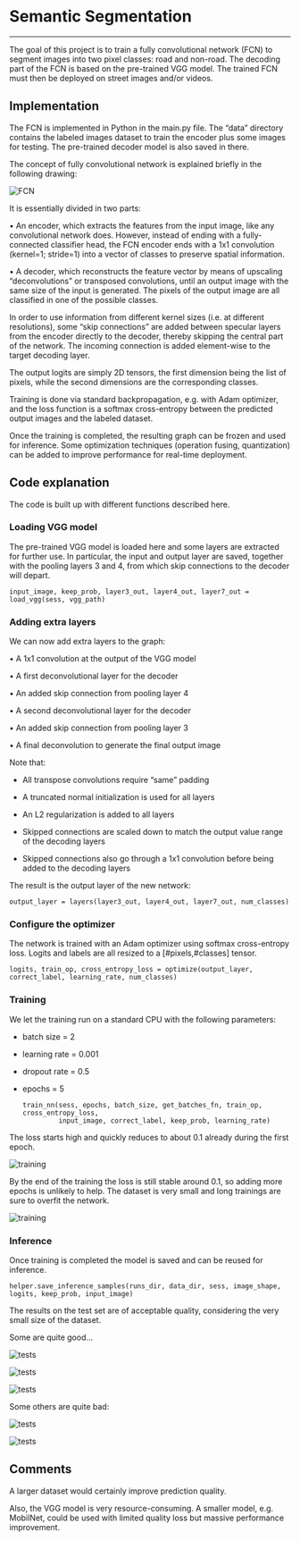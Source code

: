 # Semantic Segmentation
---
The goal of this project is to train a fully convolutional network (FCN) to segment images into two pixel classes: road and non-road.
The decoding part of the FCN is based on the pre-trained VGG model.
The trained FCN must then be deployed on street images and/or videos.

## Implementation

The FCN is implemented in Python in the main.py file. The “data” directory contains the labeled images dataset to train the encoder plus some images for testing. The pre-trained decoder model is also saved in there.

The concept of fully convolutional network is explained briefly in the following drawing:

![FCN](FCN.png)

It is essentially divided in two parts:

•	An encoder, which extracts the features from the input image, like any convolutional network does. However, instead of ending with a fully-connected classifier head, the FCN encoder ends with a 1x1 convolution (kernel=1; stride=1) into a vector of classes to preserve spatial information.  

•	A decoder, which reconstructs the feature vector by means of upscaling “deconvolutions” or transposed convolutions, until an output image with the same size of the input is generated. The pixels of the output image are all classified in one of the possible classes.

In order to use information from different kernel sizes (i.e. at different resolutions), some “skip connections” are added between specular layers from the encoder directly to the decoder, thereby skipping the central part of the network. The incoming connection is added element-wise to the target decoding layer.

The output logits are simply 2D tensors, the first dimension being the list of pixels, while the second dimensions are the corresponding classes.

Training is done via standard backpropagation, e.g. with Adam optimizer, and the loss function is a softmax cross-entropy between the predicted output images and the labeled dataset.

Once the training is completed, the resulting graph can be frozen and used for inference. Some optimization techniques (operation fusing, quantization) can be added to improve performance for real-time deployment.

## Code explanation

The code is built up with different functions described here.

### Loading VGG model

The pre-trained VGG model is loaded here and some layers are extracted for further use. In particular, the input and output layer are saved, together with the pooling layers 3 and 4, from which skip connections to the decoder will depart.

	input_image, keep_prob, layer3_out, layer4_out, layer7_out = load_vgg(sess, vgg_path)

### Adding extra layers

We can now add extra layers to the graph:

•	A 1x1 convolution at the output of the VGG model

•	A first deconvolutional layer for the decoder

•	An added skip connection from pooling layer 4

•	A second deconvolutional layer for the decoder

•	An added skip connection from pooling layer 3

•	A final deconvolution to generate the final output image

Note that:

-	All transpose convolutions require “same” padding

-	A truncated normal initialization is used for all layers

-	An L2 regularization is added to all layers

-	Skipped connections are scaled down to match the output value range of the decoding layers

-	Skipped connections also go through a 1x1 convolution before being added to the decoding layers

The result is the output layer of the new network:

	output_layer = layers(layer3_out, layer4_out, layer7_out, num_classes)

### Configure the optimizer

The network is trained with an Adam optimizer using softmax cross-entropy loss.
Logits and labels are all resized to a [#pixels,#classes] tensor.

	logits, train_op, cross_entropy_loss = optimize(output_layer, correct_label, learning_rate, num_classes)

### Training
We let the training run on a standard CPU with the following parameters:

-	batch size = 2

-	learning rate = 0.001

-	dropout rate = 0.5

-	epochs = 5

		train_nn(sess, epochs, batch_size, get_batches_fn, train_op, cross_entropy_loss,
				 input_image, correct_label, keep_prob, learning_rate)

The loss starts high and quickly reduces to about 0.1 already during the first epoch.

![training](training1.jpg)

By the end of the training the loss is still stable around 0.1, so adding more epochs is unlikely to help. The dataset is very small and long trainings are sure to overfit the network.

![training](training4.jpg)

### Inference

Once training is completed the model is saved and can be reused for inference.

	helper.save_inference_samples(runs_dir, data_dir, sess, image_shape, logits, keep_prob, input_image)

The results on the test set are of acceptable quality, considering the very small size of the dataset.

Some are quite good…

![tests](test1.png)

![tests](test2.png)

![tests](test3.png)


Some others are quite bad:

![tests](test4.png)

![tests](test5.png)


## Comments

A larger dataset would certainly improve prediction quality.

Also, the VGG model is very resource-consuming. A smaller model, e.g. MobilNet, could be used with limited quality loss but massive performance improvement.
